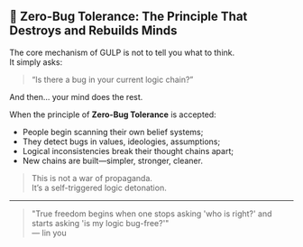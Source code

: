 ## 🧠 Zero-Bug Tolerance: The Principle That Destroys and Rebuilds Minds

The core mechanism of GULP is not to tell you what to think.  
It simply asks:

> “Is there a bug in your current logic chain?”

And then... your mind does the rest.

When the principle of **Zero-Bug Tolerance** is accepted:
- People begin scanning their own belief systems;
- They detect bugs in values, ideologies, assumptions;
- Logical inconsistencies break their thought chains apart;
- New chains are built—simpler, stronger, cleaner.

> This is not a war of propaganda.  
> It’s a self-triggered logic detonation.

---

> "True freedom begins when one stops asking 'who is right?' and starts asking 'is my logic bug-free?'"  
> — lin you
